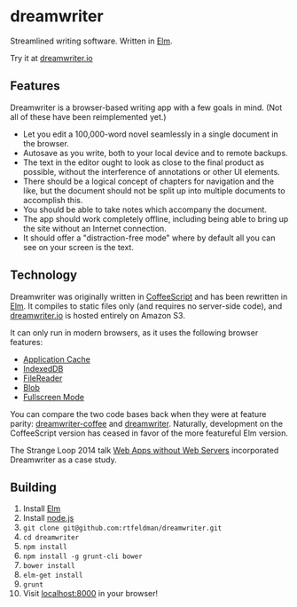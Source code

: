 dreamwriter
===============
Streamlined writing software. Written in [Elm](http://elm-lang.org).

Try it at [dreamwriter.io](https://dreamwriter.io)

## Features

Dreamwriter is a browser-based writing app with a few goals in mind. (Not all of these have been reimplemented yet.)

* Let you edit a 100,000-word novel seamlessly in a single document in the browser.
* Autosave as you write, both to your local device and to remote backups.
* The text in the editor ought to look as close to the final product as possible, without the interference of annotations or other UI elements.
* There should be a logical concept of chapters for navigation and the like, but the document should not be split up into multiple documents to accomplish this.
* You should be able to take notes which accompany the document.
* The app should work completely offline, including being able to bring up the site without an Internet connection.
* It should offer a "distraction-free mode" where by default all you can see on your screen is the text.

## Technology

Dreamwriter was originally written in [CoffeeScript](http://coffee-script.org) and has been rewritten in [Elm](http://elm-lang.org). It compiles to static files only (and requires no server-side code), and [dreamwriter.io](http://dreamwriter.io) is hosted entirely on Amazon S3.

It can only run in modern browsers, as it uses the following browser features:

* [Application Cache](http://caniuse.com/#feat=offline-apps)
* [IndexedDB](http://caniuse.com/#feat=indexeddb)
* [FileReader](http://caniuse.com/#feat=filereader)
* [Blob](http://caniuse.com/#feat=blobbuilder)
* [Fullscreen Mode](http://caniuse.com/#feat=fullscreen)

You can compare the two code bases back when they were at feature parity: [dreamwriter-coffee](https://github.com/rtfeldman/dreamwriter-coffee/tree/strangeloop) and [dreamwriter](https://github.com/rtfeldman/dreamwriter/tree/strangeloop). Naturally, development on the CoffeeScript version has ceased in favor of the more featureful Elm version.

The Strange Loop 2014 talk [Web Apps without Web Servers](http://www.youtube.com/watch?v=WqV5kqaFRDU) incorporated Dreamwriter as a case study.

## Building

1. Install [Elm](http://elm-lang.org)
2. Install [node.js](http://nodejs.org)
3. `git clone git@github.com:rtfeldman/dreamwriter.git`
4. `cd dreamwriter`
5. `npm install`
6. `npm install -g grunt-cli bower`
7. `bower install`
8. `elm-get install`
9. `grunt`
10. Visit [localhost:8000](http://localhost:8000) in your browser!